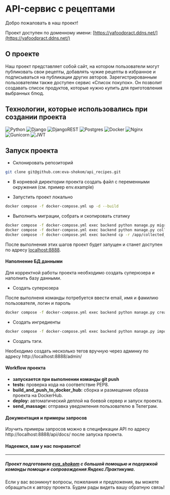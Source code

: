 # API-сервис с рецептами

Добро пожаловать в наш проект!

Проект доступен по доменному имени:
[https://yafoodpract.ddns.net/](https://yafoodpract.ddns.net/)

## О проекте

Наш проект представляет собой сайт, на котором пользователи могут публиковать свои рецепты, добавлять чужие рецепты в избранное и подписываться на публикации других авторов. Зарегистрированным пользователям также доступен сервис «Список покупок». Он позволит создавать список продуктов, которые нужно купить для приготовления выбранных блюд.

## Технологии, которые использовались при создании проекта

![Python](https://img.shields.io/badge/python-3670A0?style=for-the-badge&logo=python&logoColor=ffdd54)
![Django](https://img.shields.io/badge/django-%23092E20.svg?style=for-the-badge&logo=django&logoColor=white)
![DjangoREST](https://img.shields.io/badge/DJANGO-REST-ff1709?style=for-the-badge&logo=django&logoColor=white&color=ff1709&labelColor=gray)
![Postgres](https://img.shields.io/badge/postgres-%23316192.svg?style=for-the-badge&logo=postgresql&logoColor=white)
![Docker](https://img.shields.io/badge/docker-%230db7ed.svg?style=for-the-badge&logo=docker&logoColor=white)
![Nginx](https://img.shields.io/badge/nginx-%23009639.svg?style=for-the-badge&logo=nginx&logoColor=white)
![Gunicorn](https://img.shields.io/badge/gunicorn-%298729.svg?style=for-the-badge&logo=gunicorn&logoColor=white)
![JWT](https://img.shields.io/badge/JWT-black?style=for-the-badge&logo=JSON%20web%20tokens)


## Запуск проекта

- Склонировать репозиторий

```bash
git clone git@github.com:eva-shokom/api_recipes.git
```

- В корневой директории проекта создать файл с переменными окружения (см. пример env.example) 

- Запустить проект локально

``` bash
docker compose -f docker-compose.yml up -d --build  
```

- Выполнить миграции, собрать и скопировать статику

``` bash
docker compose -f docker-compose.yml exec backend python manage.py migrate
docker compose -f docker-compose.yml exec backend python manage.py collectstatic --no-input
docker compose -f docker-compose.yml exec backend cp -r /app/collected_static/. /backend_static/static/
```


После выполнения этих шагов проект будет запущен и станет доступен по адресу [localhost:8888](http://localhost:8888/).


#### Наполнение БД данными

Для корректной работы проекта необходимо создать суперюзера и наполнить базу данными.

- Создать суперюзера

После выполненя команды потребуется ввести email, имя и фамилию пользователя, логин и пароль

``` bash
docker compose -f docker-compose.yml exec backend python manage.py createsuperuser
```

- Создать ингредиенты

```bash
docker compose -f docker-compose.yml exec backend python manage.py import_data
```

- Создать тэги.

Необходимо создать несколько тегов вручную через админку по адресу http://localhost:8888/admin/


#### Workflow проекта

- **запускается при выполнении команды git push**
- **tests:** проверка кода на соответствие PEP8.
- **build_and_push_to_docker_hub:** сборка и размещение образа проекта на DockerHub.
- **deploy:** автоматический деплой на боевой сервер и запуск проекта.
- **send_massage:** отправка уведомления пользователю в Телеграм.

#### Документация и примеры запросов

Изучить примеры запросов можно в спецификации API по адресу http://localhost:8888/api/docs/ после запуска проекта.

#### Надеемся, вам у нас понравится!

---

##### Проект подготовила [eva_shokom](https://github.com/eva-shokom) с большой помощью и подержкой команды помощи и сопровождения Яндекс.Практикума. 

Если у вас возникнут вопросы, пожелания и предложения, вы можете обращаться к автору проекта. Будем рады видеть вашу обратную связь! 
